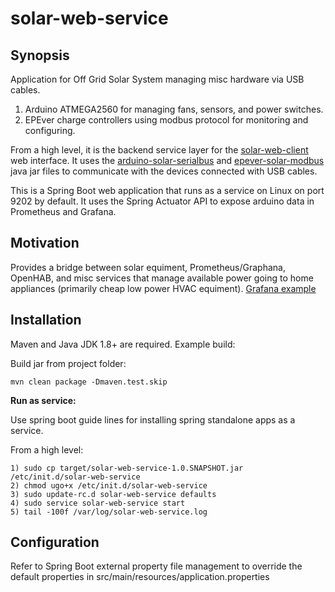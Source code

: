 # solar-web-service

## Synopsis

Application for Off Grid Solar System managing misc hardware via USB cables.  
1. Arduino ATMEGA2560 for managing fans, sensors, and power switches.
2. EPEver charge controllers using modbus protocol for monitoring and configuring.

From a high level, it is the backend service layer for the 
[solar-web-client](https://github.com/pkcinna01/solar-web-client) web interface.  It uses the 
[arduino-solar-serialbus](https://github.com/pkcinna01/arduino-solar-serialbus)
and
[epever-solar-modbus](https://github.com/pkcinna01/epever-solar-modbus)
java jar files to communicate with the devices connected with USB cables.

This is a Spring Boot web application that runs as a service on Linux on port 9202 by default.
It uses the Spring Actuator API to expose arduino data in Prometheus and Grafana.

## Motivation

Provides a bridge between solar equiment, Prometheus/Graphana, OpenHAB, and misc services that manage available power going to home appliances (primarily cheap low power HVAC equiment).
[Grafana example](https://snapshot.raintank.io/dashboard/snapshot/EAR5W7iO009fUdixSgTiXrLFSIlaiozB?orgId=2&kiosk)

## Installation

Maven and Java JDK 1.8+ are required.  Example build:

Build jar from project folder:
```
mvn clean package -Dmaven.test.skip
```
**Run as service:**

Use spring boot guide lines for installing spring standalone apps as a service.

From a high level:
```
1) sudo cp target/solar-web-service-1.0.SNAPSHOT.jar /etc/init.d/solar-web-service
2) chmod ugo+x /etc/init.d/solar-web-service
3) sudo update-rc.d solar-web-service defaults
4) sudo service solar-web-service start
5) tail -100f /var/log/solar-web-service.log
```

## Configuration

Refer to Spring Boot external property file management to override the default 
properties in src/main/resources/application.properties 
